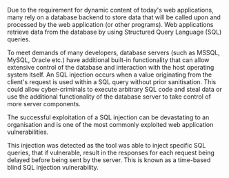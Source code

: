 Due to the requirement for dynamic content of today's web
applications, many rely on a database backend to store data that will
be called upon and processed by the web application (or other
programs). Web applications retrieve data from the database by using
Structured Query Language (SQL) queries.

To meet demands of many
developers, database servers (such as MSSQL, MySQL, Oracle etc.) have
additional built-in functionality that can allow extensive control of
the database and interaction with the host operating system itself.
An SQL injection occurs when a value originating from the client's
request is used within a SQL query without prior sanitisation. This
could allow cyber-criminals to execute arbitrary SQL code and steal
data or use the additional functionality of the database server to
take control of more server components.

The successful exploitation
of a SQL injection can be devastating to an organisation and is one of
the most commonly exploited web application vulnerabilities.

This
injection was detected as the tool was able to inject specific SQL
queries, that if vulnerable, result in the responses for each request
being delayed before being sent by the server. This is known as a
time-based blind SQL injection vulnerability.